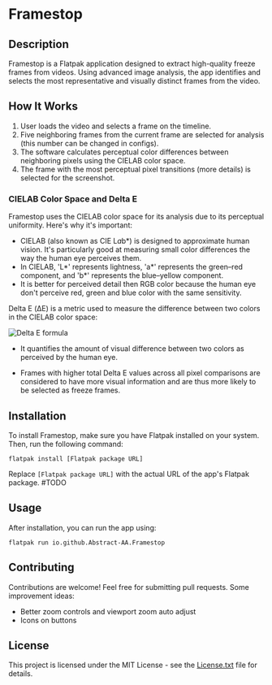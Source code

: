 # Framestop

## Description
Framestop is a Flatpak application designed to extract high-quality freeze frames from videos. Using advanced image analysis, the app identifies and selects the most representative and visually distinct frames from the video.

## How It Works
1. User loads the video and selects a frame on the timeline.
2. Five neighboring frames from the current frame are selected for analysis (this number can be changed in configs).
3. The software calculates perceptual color differences between neighboring pixels using the CIELAB color space.
4. The frame with the most perceptual pixel transitions (more details) is selected for the screenshot.

### CIELAB Color Space and Delta E

Framestop uses the CIELAB color space for its analysis due to its perceptual uniformity. Here's why it's important:

- CIELAB (also known as CIE L*a*b*) is designed to approximate human vision. It's particularly good at measuring small color differences the way the human eye perceives them.
- In CIELAB, 'L*' represents lightness, 'a*' represents the green–red component, and 'b*' represents the blue–yellow component.
- It is better for perceived detail then RGB color because the human eye don't perceive red, green and blue color with the same sensitivity.

Delta E (ΔE) is a metric used to measure the difference between two colors in the CIELAB color space:

![Delta E formula](https://wikimedia.org/api/rest_v1/media/math/render/svg/d30890885ec8cfc97e205208245f64d92c6688f0)

- It quantifies the amount of visual difference between two colors as perceived by the human eye.

- Frames with higher total Delta E values across all pixel comparisons are considered to have more visual information and are thus more likely to be selected as freeze frames.


## Installation
To install Framestop, make sure you have Flatpak installed on your system. Then, run the following command:
```
flatpak install [Flatpak package URL]
```
Replace `[Flatpak package URL]` with the actual URL of the app's Flatpak package. #TODO

## Usage
After installation, you can run the app using:
```
flatpak run io.github.Abstract-AA.Framestop
```

## Contributing
Contributions are welcome! Feel free for submitting pull requests. Some improvement ideas:
- Better zoom controls and viewport zoom auto adjust
- Icons on buttons

## License
This project is licensed under the MIT License - see the [License.txt](License.txt) file for details.
